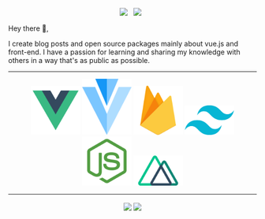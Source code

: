 
<p align='center'>
<a href="https://www.linkedin.com/in/shekhovtsoff/"><img height="30" src="https://github.com/WaylonWalker/WaylonWalker/blob/main/icon/linkedin.png?raw=true"></a>&nbsp;&nbsp;
<a href="https://qubits.icu/"><img height="30" src="https://github.com/timurioukr/TimurShekhovtsov/blob/main/browser.png?raw=true"></a>&nbsp;&nbsp;


</p>

Hey there 👋,

I create blog posts and open source packages mainly about vue.js and front-end.  I have a passion for learning and sharing my knowledge with others in a way that's as public as possible.

---
<div align='center'>
    <img width="100" src="https://github.com/timurioukr/timurioukr/blob/main/pngwing.com%20(1).png">
    <img width="100" src="https://github.com/timurioukr/timurioukr/blob/main/pngwing.com%20(3).png">
    <img width="100" src="https://github.com/timurioukr/timurioukr/blob/main/pngwing.com%20(4).png">
    <img width="100" src="https://github.com/timurioukr/timurioukr/blob/main/pngwing.com(5).png">
    <img width="100" src="https://github.com/timurioukr/timurioukr/blob/main/pngwing.com(6).png">
    <img width="100" src="https://github.com/timurioukr/timurioukr/blob/main/pngwing.com(7).png">

<div/>
    
---

<p align="center">
    <img align="center" height="160px" src="https://github-readme-stats.vercel.app/api/top-langs/?username=timurioukr&layout=compact&theme=radical" />
    <img align="center" height="160px"  src="https://github-readme-stats.vercel.app/api?username=timurioukr&show_icons=true&theme=radical&&hide=contribs&count_private=true" />
  <p>
